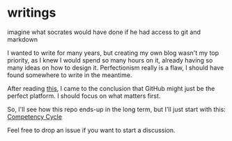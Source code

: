 # writings
imagine what socrates would have done if he had access to git and markdown


I wanted to write for many years, but creating my own blog wasn't my top priority,
as I knew I would spend so many hours on it, already having so many ideas on how to design it.
Perfectionism really is a flaw, I should have found somewhere to write in the meantime.

After reading [this](https://github.com/unclebob/cmuratori-discussion/blob/main/cleancodeqa.md),
I came to the conclusion that GitHub might just be the perfect platform. I should focus on what matters first.

So, I'll see how this repo ends-up in the long term, but I'll just start with this: [Competency Cycle](competency_cycle/competency_cycle)

Feel free to drop an issue if you want to start a discussion.
